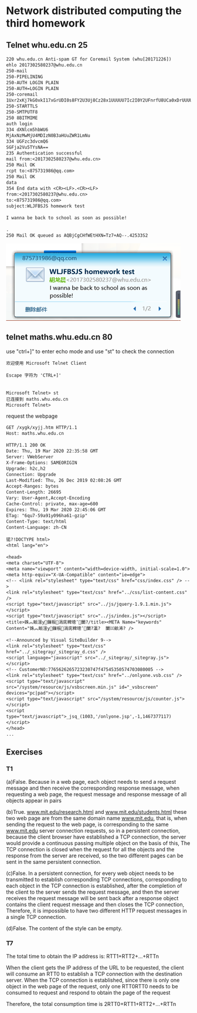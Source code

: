 # Network distributed computing the third homework
## Telnet whu.edu.cn 25

```
220 whu.edu.cn Anti-spam GT for Coremail System (whu[20171226])
ehlo 2017302580237@whu.edu.cn
250-mail
250-PIPELINING
250-AUTH LOGIN PLAIN
250-AUTH=LOGIN PLAIN
250-coremail 1Uxr2xKj7kG0xkI17xGrUDI0s8FY2U3Uj8Cz28x1UUUUU7Ic2I0Y2UFnrfU8UCa0xDrUUUUj
250-STARTTLS
250-SMTPUTF8
250 8BITMIME
auth login
334 dXNlcm5hbWU6
MjAxNzMwMjU4MDIzN0B3aHUuZWR1LmNu
334 UGFzc3dvcmQ6
SGFja2Vu5TYsNA==
235 Authentication successful
mail from:<2017302580237@whu.edu.cn>
250 Mail OK
rcpt to:<875731986@qq.com>
250 Mail OK
data
354 End data with <CR><LF>.<CR><LF>
from:<2017302580237@whu.edu.cn>
to:<875731986@qq.com>
subject:WLJFBSJS homework test

I wanna be back to school as soon as possible!

.
250 Mail OK queued as AQBjCgCHfWEtHXN=Tz7+AQ--.42533S2
```

![Image text](https://github.com/ChrisLongChen/WLJFBSJS/blob/master/images/telnet.png)

## telnet maths.whu.edu.cn 80
use "ctrl+]" to enter echo mode and use "st" to check the connection

```
欢迎使用 Microsoft Telnet Client

Escape 字符为 'CTRL+]'


Microsoft Telnet> st
已连接到 maths.whu.edu.cn
Microsoft Telnet>
```

request the webpage

```
GET /xygk/xyjj.htm HTTP/1.1
Host: maths.whu.edu.cn

HTTP/1.1 200 OK
Date: Thu, 19 Mar 2020 22:35:58 GMT
Server: VWebServer
X-Frame-Options: SAMEORIGIN
Upgrade: h2c,h2
Connection: Upgrade
Last-Modified: Thu, 26 Dec 2019 02:08:26 GMT
Accept-Ranges: bytes
Content-Length: 26695
Vary: User-Agent,Accept-Encoding
Cache-Control: private, max-age=600
Expires: Thu, 19 Mar 2020 22:45:06 GMT
ETag: "6qu7-59a91y096ha61-gzip"
Content-Type: text/html
Content-Language: zh-CN

锘?!DOCTYPE html>
<html lang="en">

<head>
<meta charset="UTF-8">
<meta name="viewport" content="width=device-width, initial-scale=1.0">
<meta http-equiv="X-UA-Compatible" content="ie=edge">
<!-- <link rel="stylesheet" type="text/css" href="css/index.css" /> -->
<link rel="stylesheet" type="text/css" href="../css/list-content.css" />
<script type="text/javascript" src="../js/jquery-1.9.1.min.js"></script>
<script type="text/javascript" src="../js/index.js"></script>
<title>姝︽眽澶у鏁板涓庣粺璁″闄?/title><META Name="keywords" Content="姝︽眽澶у鏁板涓庣粺璁″闄?瀛?  闄㈢畝浠? />

<!--Announced by Visual SiteBuilder 9-->
<link rel="stylesheet" type="text/css" href="../_sitegray/_sitegray_d.css" />
<script language="javascript" src="../_sitegray/_sitegray.js"></script>
<!-- CustomerNO:7765626265723230747f47545350574703080005 -->
<link rel="stylesheet" type="text/css" href="../onlyone.vsb.css" />
<script type="text/javascript" src="/system/resource/js/vsbscreen.min.js" id="_vsbscreen" devices="pc|pad"></script>
<script type="text/javascript" src="/system/resource/js/counter.js"></script>
<script type="text/javascript">_jsq_(1003,'/onlyone.jsp',-1,1467377117)</script>
</head>
...
```

## Exercises
### T1 
(a)False.  Because in a web page, each object needs to send a request message and then receive the corresponding response message, when requesting a web page, the request message and response message of all objects appear in pairs

(b)True.  www.mit.edu/research.html and www.mit.edu/students.html these two web page are from the same domain name www.mit.edu, that is, when sending the request to the web page, is corresponding to the same www.mit.edu server connection requests, so in a persistent connection, because the client browser have established a TCP connection, the server would provide a continuous passing multiple object on the basis of this, The TCP connection is closed when the request for all the objects and the response from the server are received, so the two different pages can be sent in the same persistent connection.

(c)False.  In a persistent connection, for every web object needs to be transmitted to establish corresponding TCP connections, corresponding to each object in the TCP connection is established, after the completion of the client to the server sends the request message, and then the server receives the request message will be sent back after a response object contains the client request message and then closes the TCP connection, Therefore, it is impossible to have two different HTTP request messages in a single TCP connection.

(d)False.  The content of the style can be empty.

### T7
The total time to obtain the IP address is: RTT1+RTT2+...+RTTn

When the client gets the IP address of the URL to be requested, the client will consume an RTT0 to establish a TCP connection with the destination server. When the TCP connection is established, since there is only one object in the web page of the request, only one RTT0RTT0 needs to be consumed to request and respond to obtain the page of the request

Therefore, the total consumption time is 2RTT0+RTT1+RTT2+...+RTTn
